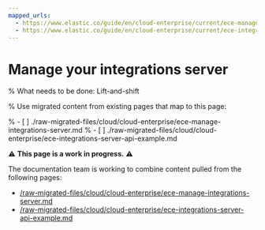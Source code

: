 ```yaml
---
mapped_urls:
  - https://www.elastic.co/guide/en/cloud-enterprise/current/ece-manage-integrations-server.html
  - https://www.elastic.co/guide/en/cloud-enterprise/current/ece-integrations-server-api-example.html
---
```


# Manage your integrations server

% What needs to be done: Lift-and-shift

% Use migrated content from existing pages that map to this page:

% - [ ] ./raw-migrated-files/cloud/cloud-enterprise/ece-manage-integrations-server.md
% - [ ] ./raw-migrated-files/cloud/cloud-enterprise/ece-integrations-server-api-example.md

⚠️ **This page is a work in progress.** ⚠️

The documentation team is working to combine content pulled from the following pages:

* [/raw-migrated-files/cloud/cloud-enterprise/ece-manage-integrations-server.md](/raw-migrated-files/cloud/cloud-enterprise/ece-manage-integrations-server.md)
* [/raw-migrated-files/cloud/cloud-enterprise/ece-integrations-server-api-example.md](/raw-migrated-files/cloud/cloud-enterprise/ece-integrations-server-api-example.md)